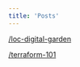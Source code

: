 ```yaml
---
title: 'Posts'
---
```


[/loc-digital-garden](/loc-digital-garden)

[/terraform-101](/terraform-101)
